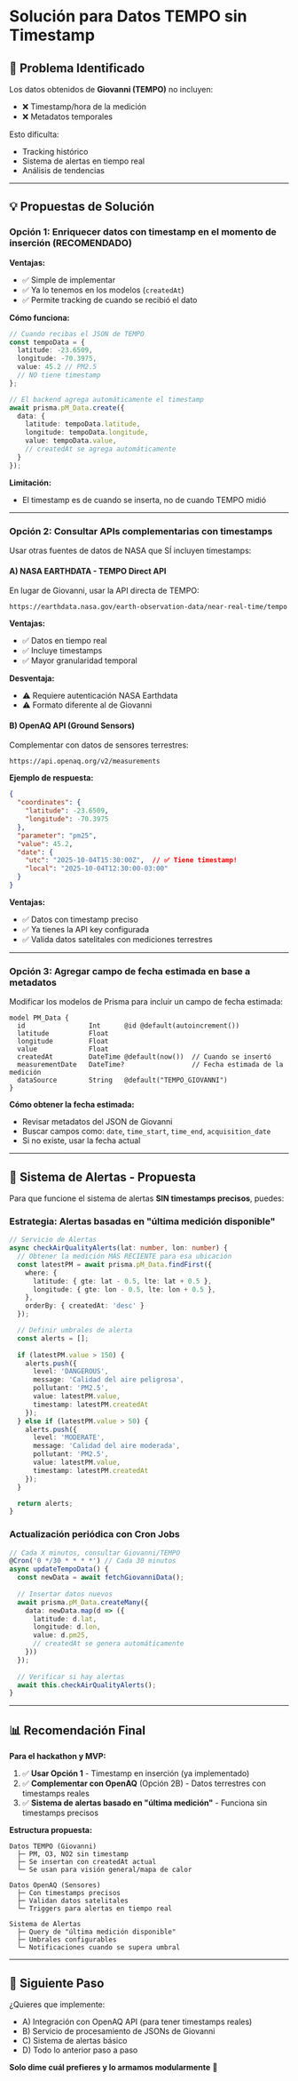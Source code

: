 # Solución para Datos TEMPO sin Timestamp

## 🎯 Problema Identificado

Los datos obtenidos de **Giovanni (TEMPO)** no incluyen:
- ❌ Timestamp/hora de la medición
- ❌ Metadatos temporales

Esto dificulta:
- Tracking histórico
- Sistema de alertas en tiempo real
- Análisis de tendencias

---

## 💡 Propuestas de Solución

### **Opción 1: Enriquecer datos con timestamp en el momento de inserción (RECOMENDADO)**

**Ventajas:**
- ✅ Simple de implementar
- ✅ Ya lo tenemos en los modelos (`createdAt`)
- ✅ Permite tracking de cuando se recibió el dato

**Cómo funciona:**
```typescript
// Cuando recibas el JSON de TEMPO
const tempoData = {
  latitude: -23.6509,
  longitude: -70.3975,
  value: 45.2 // PM2.5
  // NO tiene timestamp
};

// El backend agrega automáticamente el timestamp
await prisma.pM_Data.create({
  data: {
    latitude: tempoData.latitude,
    longitude: tempoData.longitude,
    value: tempoData.value,
    // createdAt se agrega automáticamente
  }
});
```

**Limitación:**
- El timestamp es de cuando se inserta, no de cuando TEMPO midió

---

### **Opción 2: Consultar APIs complementarias con timestamps**

Usar otras fuentes de datos de NASA que SÍ incluyen timestamps:

#### **A) NASA EARTHDATA - TEMPO Direct API**
En lugar de Giovanni, usar la API directa de TEMPO:
```
https://earthdata.nasa.gov/earth-observation-data/near-real-time/tempo
```

**Ventajas:**
- ✅ Datos en tiempo real
- ✅ Incluye timestamps
- ✅ Mayor granularidad temporal

**Desventaja:**
- ⚠️ Requiere autenticación NASA Earthdata
- ⚠️ Formato diferente al de Giovanni

#### **B) OpenAQ API (Ground Sensors)**
Complementar con datos de sensores terrestres:
```
https://api.openaq.org/v2/measurements
```

**Ejemplo de respuesta:**
```json
{
  "coordinates": {
    "latitude": -23.6509,
    "longitude": -70.3975
  },
  "parameter": "pm25",
  "value": 45.2,
  "date": {
    "utc": "2025-10-04T15:30:00Z",  // ✅ Tiene timestamp!
    "local": "2025-10-04T12:30:00-03:00"
  }
}
```

**Ventajas:**
- ✅ Datos con timestamp preciso
- ✅ Ya tienes la API key configurada
- ✅ Valida datos satelitales con mediciones terrestres

---

### **Opción 3: Agregar campo de fecha estimada en base a metadatos**

Modificar los modelos de Prisma para incluir un campo de fecha estimada:

```prisma
model PM_Data {
  id                Int      @id @default(autoincrement())
  latitude          Float
  longitude         Float
  value             Float
  createdAt         DateTime @default(now())  // Cuando se insertó
  measurementDate   DateTime?                 // Fecha estimada de la medición
  dataSource        String   @default("TEMPO_GIOVANNI")
}
```

**Cómo obtener la fecha estimada:**
- Revisar metadatos del JSON de Giovanni
- Buscar campos como: `date`, `time_start`, `time_end`, `acquisition_date`
- Si no existe, usar la fecha actual

---

## 🚨 Sistema de Alertas - Propuesta

Para que funcione el sistema de alertas **SIN timestamps precisos**, puedes:

### **Estrategia: Alertas basadas en "última medición disponible"**

```typescript
// Servicio de Alertas
async checkAirQualityAlerts(lat: number, lon: number) {
  // Obtener la medición MÁS RECIENTE para esa ubicación
  const latestPM = await prisma.pM_Data.findFirst({
    where: {
      latitude: { gte: lat - 0.5, lte: lat + 0.5 },
      longitude: { gte: lon - 0.5, lte: lon + 0.5 },
    },
    orderBy: { createdAt: 'desc' }
  });

  // Definir umbrales de alerta
  const alerts = [];
  
  if (latestPM.value > 150) {
    alerts.push({
      level: 'DANGEROUS',
      message: 'Calidad del aire peligrosa',
      pollutant: 'PM2.5',
      value: latestPM.value,
      timestamp: latestPM.createdAt
    });
  } else if (latestPM.value > 50) {
    alerts.push({
      level: 'MODERATE',
      message: 'Calidad del aire moderada',
      pollutant: 'PM2.5',
      value: latestPM.value,
      timestamp: latestPM.createdAt
    });
  }

  return alerts;
}
```

### **Actualización periódica con Cron Jobs**

```typescript
// Cada X minutos, consultar Giovanni/TEMPO
@Cron('0 */30 * * * *') // Cada 30 minutos
async updateTempoData() {
  const newData = await fetchGiovanniData();
  
  // Insertar datos nuevos
  await prisma.pM_Data.createMany({
    data: newData.map(d => ({
      latitude: d.lat,
      longitude: d.lon,
      value: d.pm25,
      // createdAt se genera automáticamente
    }))
  });
  
  // Verificar si hay alertas
  await this.checkAirQualityAlerts();
}
```

---

## 📊 Recomendación Final

**Para el hackathon y MVP:**

1. ✅ **Usar Opción 1** - Timestamp en inserción (ya implementado)
2. ✅ **Complementar con OpenAQ** (Opción 2B) - Datos terrestres con timestamps reales
3. ✅ **Sistema de alertas basado en "última medición"** - Funciona sin timestamps precisos

**Estructura propuesta:**
```
Datos TEMPO (Giovanni)
  ├─ PM, O3, NO2 sin timestamp
  ├─ Se insertan con createdAt actual
  └─ Se usan para visión general/mapa de calor

Datos OpenAQ (Sensores)
  ├─ Con timestamps precisos
  ├─ Validan datos satelitales
  └─ Triggers para alertas en tiempo real

Sistema de Alertas
  ├─ Query de "última medición disponible"
  ├─ Umbrales configurables
  └─ Notificaciones cuando se supera umbral
```

---

## 🔄 Siguiente Paso

¿Quieres que implemente:
- A) Integración con OpenAQ API (para tener timestamps reales)
- B) Servicio de procesamiento de JSONs de Giovanni
- C) Sistema de alertas básico
- D) Todo lo anterior paso a paso

**Solo dime cuál prefieres y lo armamos modularmente** 🚀
